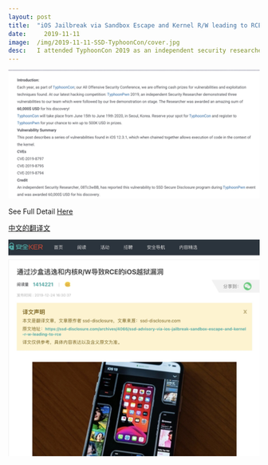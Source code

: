 ```yaml
---
layout:	post
title:	"iOS Jailbreak via Sandbox Escape and Kernel R/W leading to RCE"
date:	  2019-11-11
image:  /img/2019-11-11-SSD-TyphoonCon/cover.jpg
desc:   I attended TyphoonCon 2019 as an independent security researcher, where I demonstrated jailbreaking the latest iPhone with three 0days vulnerabilities. Live demo on stage! I ended up earning an awesome $60,000 for the discovery.
---
```


![Report Screenshot](/img/2019-11-11-SSD-TyphoonCon/screenshot2.jpg)

See Full Detail [Here](https://ssd-disclosure.com/ssd-advisory-via-ios-jailbreak-sandbox-escape-and-kernel-r-w-leading-to-rce/)

[中文的翻译文](https://www.anquanke.com/post/id/195619)

![Report Screenshot](/img/2019-11-11-SSD-TyphoonCon/pic3.jpg)


